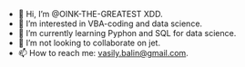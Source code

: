 - 👋 Hi, I’m @OINK-THE-GREATEST XDD.
- 👀 I’m interested in VBA-coding and data science.
- 🌱 I’m currently learning Pyphon and SQL for data science.
- 💞️ I’m not looking to collaborate on jet.
- 📫 How to reach me: vasily.balin@gmail.com.

<!---
OINK-THE-GREATEST/OINK-THE-GREATEST is a ✨ special ✨ repository because its `README.md` (this file) appears on your GitHub profile.
You can click the Preview link to take a look at your changes.
--->
